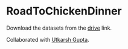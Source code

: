 # RoadToChickenDinner
Download the datasets from the [drive](https://drive.google.com/drive/folders/1bSmieZCFDBTfQgNPjAXVFgu4zrgy06zY?usp=sharing) link.

Collaborated with [Utkarsh Gupta](https://www.linkedin.com/in/28utkarsh/).
